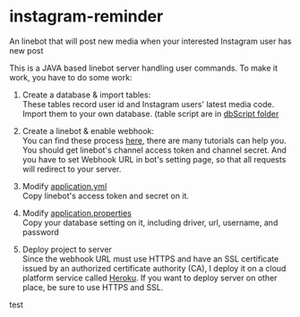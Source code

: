 # instagram-reminder
An linebot that will post new media when your interested Instagram user has new post

This is a JAVA based linebot server handling user commands. To make it work, you have to do some work:  
  
1. Create a database & import tables:  
These tables record user id and Instagram users' latest media code. Import them to your own database. (table script are in [dbScript folder](./src/main/webapp/dbScript)  
  
2. Create a linebot & enable webhook:  
You can find these process [here](https://developers.line.me/en/docs/messaging-api/building-bot), there are many tutorials can help you.  
You should get linebot's channel access token and channel secret. And you have to set Webhook URL in bot's setting page, so that all requests will redirect to your server.   
  
3. Modify [application.yml](./src/main/resources/application.yml)  
Copy linebot's access token and secret on it.  
  
4. Modify [application.properties](./src/main/resources/application.properties)  
Copy your database setting on it, including driver, url, username, and password  
  
5. Deploy project to server  
Since the webhook URL must use HTTPS and have an SSL certificate issued by an authorized certificate authority (CA), I deploy it on a cloud platform service called [Heroku](https://www.heroku.com/). If you want to deploy server on other place, be sure to use HTTPS and SSL.  


test
  
